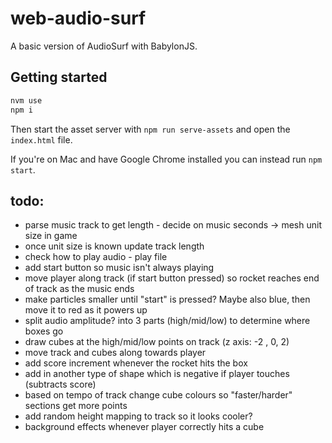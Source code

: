 # web-audio-surf

A basic version of AudioSurf with BabylonJS.

## Getting started

```bash
nvm use
npm i
```

Then start the asset server with `npm run serve-assets` and open the `index.html` file.

If you're on Mac and have Google Chrome installed you can instead run `npm start`.

## todo:

* parse music track to get length - decide on music seconds -> mesh unit size in game
* once unit size is known update track length
* check how to play audio - play file
* add start button so music isn't always playing
* move player along track (if start button pressed) so rocket reaches end of track as the music ends
* make particles smaller until "start" is pressed? Maybe also blue, then move it to red as it powers up
* split audio amplitude? into 3 parts (high/mid/low) to determine where boxes go
* draw cubes at the high/mid/low points on track (z axis: -2 , 0, 2)
* move track and cubes along towards player
* add score increment whenever the rocket hits the box
* add in another type of shape which is negative if player touches (subtracts score)
* based on tempo of track change cube colours so "faster/harder" sections get more points
* add random height mapping to track so it looks cooler?
* background effects whenever player correctly hits a cube
